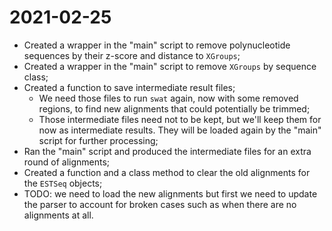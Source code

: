 # 2021-02-25

- Created a wrapper in the "main" script to remove polynucleotide sequences by their z-score and distance to `XGroups`;
- Created a wrapper in the "main" script to remove `XGroups` by sequence class;
- Created a function to save intermediate result files;
    - We need those files to run `swat` again, now with some removed regions, to find new alignments that could potentially be trimmed;
    - Those intermediate files need not to be kept, but we'll keep them for now as intermediate results. They will be loaded again by the "main" script for further processing;
- Ran the "main" script and produced the intermediate files for an extra round of alignments;
- Created a function and a class method to clear the old alignments for the `ESTSeq` objects;
- TODO: we need to load the new alignments but first we need to update the parser to account for broken cases such as when there are no alignments at all.